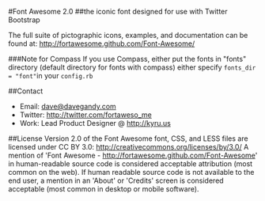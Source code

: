 #Font Awesome 2.0
##the iconic font designed for use with Twitter Bootstrap

The full suite of pictographic icons, examples, and documentation can be found at:
http://fortawesome.github.com/Font-Awesome/

###Note for Compass
If you use Compass, either put the fonts in "fonts" directory (default directory for fonts with compass) either specify ```fonts_dir = "font"```in your ```config.rb```

##Contact
- Email: dave@davegandy.com
- Twitter: http://twitter.com/fortaweso_me
- Work: Lead Product Designer @ http://kyru.us

##License
Version 2.0 of the Font Awesome font, CSS, and LESS files are licensed under CC BY 3.0:
http://creativecommons.org/licenses/by/3.0/
A mention of 'Font Awesome - http://fortawesome.github.com/Font-Awesome'
in human-readable source code is considered acceptable attribution (most common on the
web). If human readable source code is not available to the end user, a mention in an 'About'
or 'Credits' screen is considered acceptable (most common in desktop or mobile software).
